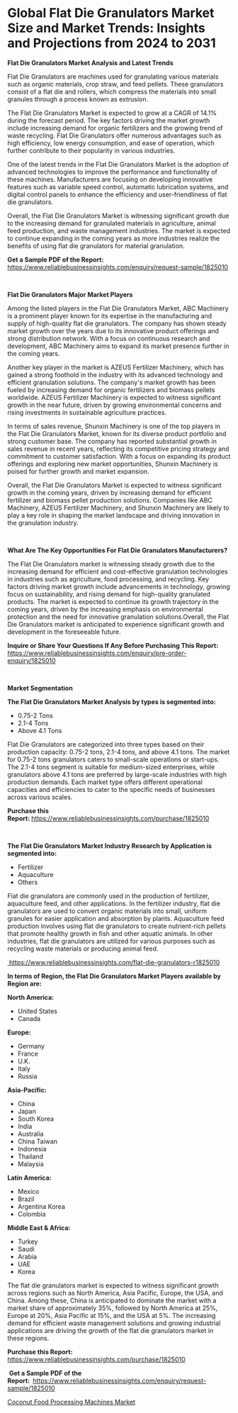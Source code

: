 <p><h1>Global Flat Die Granulators Market Size and Market Trends: Insights and Projections from 2024 to 2031</h1></p><p><strong>Flat Die Granulators Market Analysis and Latest Trends</strong></p>
<p><p>Flat Die Granulators are machines used for granulating various materials such as organic materials, crop straw, and feed pellets. These granulators consist of a flat die and rollers, which compress the materials into small granules through a process known as extrusion.</p><p>The Flat Die Granulators Market is expected to grow at a CAGR of 14.1% during the forecast period. The key factors driving the market growth include increasing demand for organic fertilizers and the growing trend of waste recycling. Flat Die Granulators offer numerous advantages such as high efficiency, low energy consumption, and ease of operation, which further contribute to their popularity in various industries.</p><p>One of the latest trends in the Flat Die Granulators Market is the adoption of advanced technologies to improve the performance and functionality of these machines. Manufacturers are focusing on developing innovative features such as variable speed control, automatic lubrication systems, and digital control panels to enhance the efficiency and user-friendliness of flat die granulators.</p><p>Overall, the Flat Die Granulators Market is witnessing significant growth due to the increasing demand for granulated materials in agriculture, animal feed production, and waste management industries. The market is expected to continue expanding in the coming years as more industries realize the benefits of using flat die granulators for material granulation.</p></p>
<p><strong>Get a Sample PDF of the Report:&nbsp;</strong> <a href="https://www.reliablebusinessinsights.com/enquiry/request-sample/1825010">https://www.reliablebusinessinsights.com/enquiry/request-sample/1825010</a></p>
<p>&nbsp;</p>
<p><strong>Flat Die Granulators Major Market Players</strong></p>
<p><p>Among the listed players in the Flat Die Granulators Market, ABC Machinery is a prominent player known for its expertise in the manufacturing and supply of high-quality flat die granulators. The company has shown steady market growth over the years due to its innovative product offerings and strong distribution network. With a focus on continuous research and development, ABC Machinery aims to expand its market presence further in the coming years.</p><p>Another key player in the market is AZEUS Fertilizer Machinery, which has gained a strong foothold in the industry with its advanced technology and efficient granulation solutions. The company's market growth has been fueled by increasing demand for organic fertilizers and biomass pellets worldwide. AZEUS Fertilizer Machinery is expected to witness significant growth in the near future, driven by growing environmental concerns and rising investments in sustainable agriculture practices.</p><p>In terms of sales revenue, Shunxin Machinery is one of the top players in the Flat Die Granulators Market, known for its diverse product portfolio and strong customer base. The company has reported substantial growth in sales revenue in recent years, reflecting its competitive pricing strategy and commitment to customer satisfaction. With a focus on expanding its product offerings and exploring new market opportunities, Shunxin Machinery is poised for further growth and market expansion.</p><p>Overall, the Flat Die Granulators Market is expected to witness significant growth in the coming years, driven by increasing demand for efficient fertilizer and biomass pellet production solutions. Companies like ABC Machinery, AZEUS Fertilizer Machinery, and Shunxin Machinery are likely to play a key role in shaping the market landscape and driving innovation in the granulation industry.</p></p>
<p>&nbsp;</p>
<p><strong>What Are The Key Opportunities For Flat Die Granulators Manufacturers?</strong></p>
<p><p>The Flat Die Granulators market is witnessing steady growth due to the increasing demand for efficient and cost-effective granulation technologies in industries such as agriculture, food processing, and recycling. Key factors driving market growth include advancements in technology, growing focus on sustainability, and rising demand for high-quality granulated products. The market is expected to continue its growth trajectory in the coming years, driven by the increasing emphasis on environmental protection and the need for innovative granulation solutions.Overall, the Flat Die Granulators market is anticipated to experience significant growth and development in the foreseeable future.</p></p>
<p><strong>Inquire or Share Your Questions If Any Before Purchasing This Report:</strong> <a href="https://www.reliablebusinessinsights.com/enquiry/pre-order-enquiry/1825010">https://www.reliablebusinessinsights.com/enquiry/pre-order-enquiry/1825010</a></p>
<p>&nbsp;</p>
<p><strong>Market Segmentation</strong></p>
<p><strong>The Flat Die Granulators Market Analysis by types is segmented into:</strong></p>
<p><ul><li>0.75-2 Tons</li><li>2.1-4 Tons</li><li>Above 4.1 Tons</li></ul></p>
<p><p>Flat Die Granulators are categorized into three types based on their production capacity: 0.75-2 tons, 2.1-4 tons, and above 4.1 tons. The market for 0.75-2 tons granulators caters to small-scale operations or start-ups. The 2.1-4 tons segment is suitable for medium-sized enterprises, while granulators above 4.1 tons are preferred by large-scale industries with high production demands. Each market type offers different operational capacities and efficiencies to cater to the specific needs of businesses across various scales.</p></p>
<p><strong>Purchase this Report:&nbsp;</strong><a href="https://www.reliablebusinessinsights.com/purchase/1825010">https://www.reliablebusinessinsights.com/purchase/1825010</a></p>
<p>&nbsp;</p>
<p><strong>The Flat Die Granulators Market Industry Research by Application is segmented into:</strong></p>
<p><ul><li>Fertilizer</li><li>Aquaculture</li><li>Others</li></ul></p>
<p><p>Flat die granulators are commonly used in the production of fertilizer, aquaculture feed, and other applications. In the fertilizer industry, flat die granulators are used to convert organic materials into small, uniform granules for easier application and absorption by plants. Aquaculture feed production involves using flat die granulators to create nutrient-rich pellets that promote healthy growth in fish and other aquatic animals. In other industries, flat die granulators are utilized for various purposes such as recycling waste materials or producing animal feed.</p></p>
<p><a href="https://www.reliablebusinessinsights.com/flat-die-granulators-r1825010">&nbsp;https://www.reliablebusinessinsights.com/flat-die-granulators-r1825010</a></p>
<p><strong>In terms of Region, the Flat Die Granulators Market Players available by Region are:</strong></p>
<p>
    <p> <strong> North America: </strong>
        <ul>
            <li>United States</li>
            <li>Canada</li>
        </ul>
        </p> 
    <p> <strong> Europe: </strong>
        <ul>
            <li>Germany</li>
            <li>France</li>
            <li>U.K.</li>
            <li>Italy</li>
            <li>Russia</li>
        </ul>
        </p> 
    <p> <strong> Asia-Pacific: </strong>
        <ul>
            <li>China</li>
            <li>Japan</li>
            <li>South Korea</li>
            <li>India</li>
            <li>Australia</li>
            <li>China Taiwan</li>
            <li>Indonesia</li>
            <li>Thailand</li>
            <li>Malaysia</li>
        </ul>
        </p> 
    <p> <strong> Latin America: </strong>
        <ul>
            <li>Mexico</li>
            <li>Brazil</li>
            <li>Argentina Korea</li>
            <li>Colombia</li>
        </ul>
        </p> 
    <p> <strong> Middle East & Africa: </strong>
        <ul>
            <li>Turkey</li>
            <li>Saudi</li>
            <li>Arabia</li>
            <li>UAE</li>
            <li>Korea</li>
        </ul>
    </p>
    </p>
<p><p>The flat die granulators market is expected to witness significant growth across regions such as North America, Asia Pacific, Europe, the USA, and China. Among these, China is anticipated to dominate the market with a market share of approximately 35%, followed by North America at 25%, Europe at 20%, Asia Pacific at 15%, and the USA at 5%. The increasing demand for efficient waste management solutions and growing industrial applications are driving the growth of the flat die granulators market in these regions.</p></p>
<p><strong>Purchase this Report: </strong><a href="https://www.reliablebusinessinsights.com/purchase/1825010">https://www.reliablebusinessinsights.com/purchase/1825010</a></p>
<p>&nbsp;<strong>Get a Sample PDF of the Report:&nbsp;&nbsp;</strong><a href="https://www.reliablebusinessinsights.com/enquiry/request-sample/1825010">https://www.reliablebusinessinsights.com/enquiry/request-sample/1825010</a></p>
<p><strong></strong></p>
<p><p><a href="https://github.com/AllisonKreiger/Market-Research-Report-List-1/blob/main/coconut-food-processing-machines-market.md">Coconut Food Processing Machines Market</a></p></p>